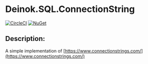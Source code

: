 # Deinok.SQL.ConnectionString
[![CircleCI](https://img.shields.io/circleci/project/github/deinok/Deinok.SQL.ConnectionString.svg)](https://circleci.com/gh/deinok/Deinok.SQL.ConnectionString)
[![NuGet](https://img.shields.io/nuget/v/Deinok.SQL.ConnectionString.svg)](https://www.nuget.org/packages/Deinok.SQL.ConnectionString/)

## Description:
A simple implementation of [https://www.connectionstrings.com/](https://www.connectionstrings.com/)
